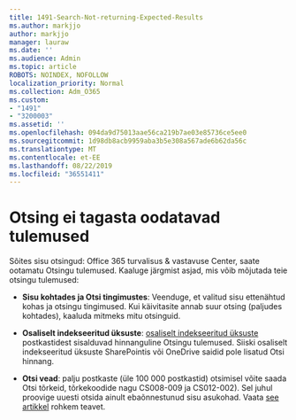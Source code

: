 ```yaml
---
title: 1491-Search-Not-returning-Expected-Results
ms.author: markjjo
author: markjjo
manager: lauraw
ms.date: ''
ms.audience: Admin
ms.topic: article
ROBOTS: NOINDEX, NOFOLLOW
localization_priority: Normal
ms.collection: Adm_O365
ms.custom:
- "1491"
- "3200003"
ms.assetid: ''
ms.openlocfilehash: 094da9d75013aae56ca219b7ae03e85736ce5ee0
ms.sourcegitcommit: 1d98db8acb9959aba3b5e308a567ade6b62da56c
ms.translationtype: MT
ms.contentlocale: et-EE
ms.lasthandoff: 08/22/2019
ms.locfileid: "36551411"
---
```

# <a name="content-search-not-returning-expected-results"></a>Otsing ei tagasta oodatavad tulemused

Sõites sisu otsingud: Office 365 turvalisus & vastavuse Center, saate ootamatu Otsingu tulemused. Kaaluge järgmist asjad, mis võib mõjutada teie otsingu tulemused:

- **Sisu kohtades ja Otsi tingimustes**: Veenduge, et valitud sisu ettenähtud kohas ja otsingu tingimused. Kui käivitasite annab suur otsing (paljudes kohtades), kaaluda mitmeks mitu otsinguid.

- **Osaliselt indekseeritud üksuste**: [osaliselt indekseeritud üksuste](https://docs.microsoft.com/office365/securitycompliance/partially-indexed-items-in-content-search) postkastidest sisalduvad hinnanguline Otsingu tulemused. Siiski osaliselt indekseeritud üksuste SharePointis või OneDrive saidid pole lisatud Otsi hinnang.

- **Otsi vead**: palju postkaste (üle 100 000 postkastid) otsimisel võite saada Otsi tõrkeid, tõrkekoodide nagu CS008-009 ja CS012-002). Sel juhul proovige uuesti otsida ainult ebaõnnestunud sisu asukohad. Vaata [see artikkel](https://docs.microsoft.com/office365/securitycompliance/retry-failed-content-search) rohkem teavet.
